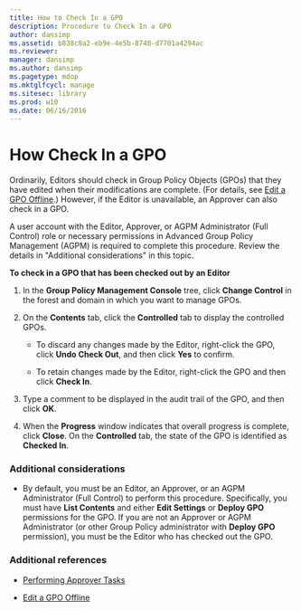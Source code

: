 ```yaml
---
title: How to Check In a GPO
description: Procedure to Check In a GPO
author: dansimp
ms.assetid: b838c8a2-eb9e-4e5b-8740-d7701a4294ac
ms.reviewer: 
manager: dansimp
ms.author: dansimp
ms.pagetype: mdop
ms.mktglfcycl: manage
ms.sitesec: library
ms.prod: w10
ms.date: 06/16/2016
---
```



# How Check In a GPO


Ordinarily, Editors should check in Group Policy Objects (GPOs) that they have edited when their modifications are complete. (For details, see [Edit a GPO Offline](edit-a-gpo-offline-agpm40.md).) However, if the Editor is unavailable, an Approver can also check in a GPO.

A user account with the Editor, Approver, or AGPM Administrator (Full Control) role or necessary permissions in Advanced Group Policy Management (AGPM) is required to complete this procedure. Review the details in "Additional considerations" in this topic.

**To check in a GPO that has been checked out by an Editor**

1.  In the **Group Policy Management Console** tree, click **Change Control** in the forest and domain in which you want to manage GPOs.

2.  On the **Contents** tab, click the **Controlled** tab to display the controlled GPOs.

    -   To discard any changes made by the Editor, right-click the GPO, click **Undo Check Out**, and then click **Yes** to confirm.

    -   To retain changes made by the Editor, right-click the GPO and then click **Check In**.

3.  Type a comment to be displayed in the audit trail of the GPO, and then click **OK**.

4.  When the **Progress** window indicates that overall progress is complete, click **Close**. On the **Controlled** tab, the state of the GPO is identified as **Checked In**.

### Additional considerations

-   By default, you must be an Editor, an Approver, or an AGPM Administrator (Full Control) to perform this procedure. Specifically, you must have **List Contents** and either **Edit Settings** or **Deploy GPO** permissions for the GPO. If you are not an Approver or AGPM Administrator (or other Group Policy administrator with **Deploy GPO** permission), you must be the Editor who has checked out the GPO.

### Additional references

-   [Performing Approver Tasks](performing-approver-tasks-agpm40.md)

-   [Edit a GPO Offline](edit-a-gpo-offline-agpm40.md)

 

 





